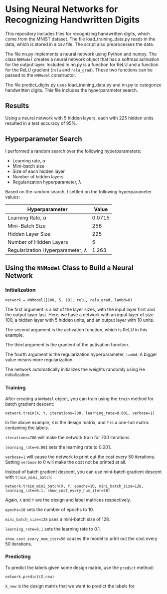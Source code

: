 # Using Neural Networks for Recognizing Handwritten Digits

This repository includes files for recognizing handwritten digits, which come from the MNIST dataset.  The file load_training_data.py reads in the data, which is stored in a csv file.  The script also preprocesses the data.

The file nn.py implements a neural network using Python and numpy.  The class `NNModel` creates a neural network object that has a softmax activation for the output layer.  Included in nn.py is a function for ReLU and a function for the ReLU gradient (`relu` and `relu_grad`).  These two functions can be passed to the `NNModel` constructor.

The file predict_digits.py uses load_training_data.py and nn.py to categorize handwritten digits.  This file includes the hyperparameter search.

## Results

Using a neural network with 5 hidden layers, each with 225 hidden units resulted in a test accuracy of 95%.

## Hyperparameter Search

I performed a random search over the following hyperparameters:

- Learning rate, $\alpha$
- Mini-batch size
- Size of each hidden layer
- Number of hidden layers
- Regularization hyperparameter, $\lambda$

Based on the random search, I settled on the following hyperparameter values:

| Hyperparameter | Value |
| -------------- | ----- |
| Learning Rate, $\alpha$| 0.0715 |
| Mini-Batch Size | 256 |
| Hidden Layer Size | 225 |
| Number of Hidden Layers | 5 |
| Regularization Hyperparameter, $\lambda$ | 1.263 |

## Using the `NNModel` Class to Build a Neural Network

### Initialization
```
network = NNModel([100, 5, 10], relu, relu_grad, lambd=0)
```
The first argument is a list of the layer sizes, with the input layer first and the output layer last.  Here, we have a network with an input layer of size 100, a hidden layer with 5 hidden units, and an output layer with 10 units.

The second argument is the activation function, which is ReLU in this example.

The third argument is the gradient of the activation function.

The fourth argument is the regularization hyperparameter, `lambd`.  A bigger value means more regularization.

The network automatically initializes the weights randomly using He initialization.

### Training
After creating a `NNModel` object, you can train using the `train` method for batch gradient descent:

```
network.train(X, Y, iterations=700, learning_rate=0.001, verbose=1)
```
In the above example, `X` is the design matrix, and `Y` is a one-hot matrix containing the labels.

`iterations=700` will make the network train for 700 iterations.

`learning_rate=0.001` sets the learning rate to 0.001.

`verbose=1` will cause the network to print out the cost every 50 iterations.  Setting `verbose` to 0 will make the cost not be printed at all.

Instead of batch gradient descent, you can use mini-batch gradient descent with `train_mini_batch`:

```
network.train_mini_batch(X, Y, epochs=10, mini_batch_size=128, learning_rate=0.1, show_cost_every_num_iter=50)
```

Again, `X` and `Y` are the design and label matrices respectively.

`epochs=10` sets the number of epochs to 10.

`mini_batch_size=128` uses a mini-batch size of 128.

`learning_rate=0.1` sets the learning rate to 0.1.

`show_cost_every_num_iter=50` causes the model to print out the cost every 50 iterations.

### Predicting
To predict the labels given some design matrix, use the `predict` method:

```
network.predict(X_new)
```

`X_new` is the design matrix that we want to predict the labels for.